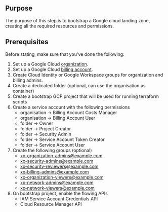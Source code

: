 ## Purpose
The purpose of this step is to bootstrap a Google cloud landing zone, creating all the required resources and permissions.

## Prerequisites
Before stating, make sure that you've done the following:

1. Set up a Google Cloud [organization](https://cloud.google.com/resource-manager/docs/creating-managing-organization).
2. Set up a Google Cloud [billing account](https://cloud.google.com/billing/docs/how-to/manage-billing-account).
3. Create Cloud Identity or Google Workspace groups for organization and billing admins.
4. Create a dedicated folder (optional, can use the organisation as container)
5. Create a bootstrap GCP project that will be used for running terraform scripts
6. Create a service account with the following permissions
   - organisation -> Billing Account Costs Manager
   - organisation -> Billing Account User
   - folder -> Owner
   - folder -> Project Creator
   - folder -> Security Admin
   - folder -> Service Account Token Creator
   - folder -> Service Account User
7. Create the following groups (optional)
   - xx-organization-admins@example.com
   - xx-security-admins@example.com
   - xx-security-reviewers@example.com
   - xx-billing-admins@example.com
   - xx-organization-viewers@example.com
   - xx-network-admins@example.com
   - xx-network-viewers@example.com
8. On bootstrap project, enable the flowing APIs
   - IAM Service Account Credentials API
   - Cloud Resource Manager API
